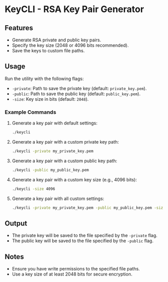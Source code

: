 # KeyCLI - RSA Key Pair Generator

## Features

- Generate RSA private and public key pairs.
- Specify the key size (2048 or 4096 bits recommended).
- Save the keys to custom file paths.

## Usage

Run the utility with the following flags:

- `-private`: Path to save the private key (default: `private_key.pem`).
- `-public`: Path to save the public key (default: `public_key.pem`).
- `-size`: Key size in bits (default: `2048`).

### Example Commands

1. Generate a key pair with default settings:
	```bash
	./keycli
	```

2. Generate a key pair with a custom private key path:
	```bash
	./keycli -private my_private_key.pem
	```

3. Generate a key pair with a custom public key path:
	```bash
	./keycli -public my_public_key.pem
	```

4. Generate a key pair with a custom key size (e.g., 4096 bits):
	```bash
	./keycli -size 4096
	```

5. Generate a key pair with all custom settings:
	```bash
	./keycli -private my_private_key.pem -public my_public_key.pem -size 4096
	```

## Output

- The private key will be saved to the file specified by the `-private` flag.
- The public key will be saved to the file specified by the `-public` flag.

## Notes

- Ensure you have write permissions to the specified file paths.
- Use a key size of at least 2048 bits for secure encryption.